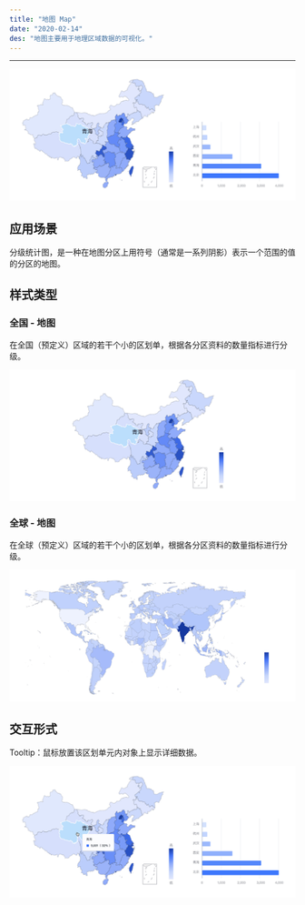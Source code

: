 ```yaml
---
title: "地图 Map"
date: "2020-02-14"
des: "地图主要用于地理区域数据的可视化。"
---
```


---

![map-1](map-1.jpg)

## 应用场景

分级统计图，是一种在地图分区上用符号（通常是一系列阴影）表示一个范围的值的分区的地图。

## 样式类型

### 全国 - 地图

在全国（预定义）区域的若干个小的区划单，根据各分区资料的数量指标进行分级。

![map-2](map-2.jpg)

### 全球 - 地图

在全球（预定义）区域的若干个小的区划单，根据各分区资料的数量指标进行分级。

![map-3](map-3.jpg)

## 交互形式

Tooltip：鼠标放置该区划单元内对象上显示详细数据。

![map-4](map-4.jpg)
